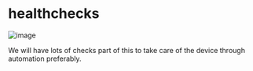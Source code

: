 # healthchecks
![image](https://user-images.githubusercontent.com/104497462/178926051-f6e3feb1-d4a0-41f2-8f0b-7cad5ac2e8f7.png)

We will have lots of checks part of this to take care of the device through automation preferably. 
